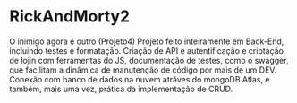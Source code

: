 # RickAndMorty2
O inimigo agora é outro (Projeto4)
Projeto feito inteiramente em Back-End, incluindo testes e formatação.
Criação de API e autentificação e criptação de lojin com ferramentas do JS, documentação de testes, como o swagger, que facilitam a dinâmica de manutenção de código por mais de um DEV. Conexão com banco de dados na nuvem atráves do mongoDB Atlas, e também, mais uma vez, prática da implementação de CRUD.
